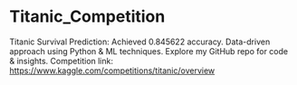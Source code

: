 # Titanic_Competition
Titanic Survival Prediction: Achieved 0.845622 accuracy. Data-driven approach using Python &amp; ML techniques. Explore my GitHub repo for code &amp; insights.
Competition link: https://www.kaggle.com/competitions/titanic/overview
